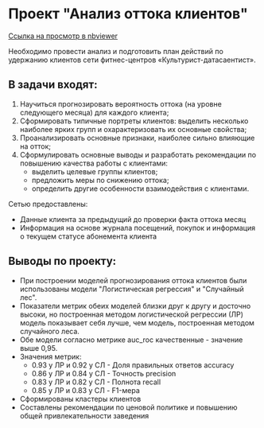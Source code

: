 # Проект "Анализ оттока клиентов"
[Ссылка на просмотр в nbviewer](https://nbviewer.org/github/franktoblack/ya_practicum_projects/blob/main/ml_project/ml_project.ipynb)

Необходимо провести анализ и подготовить план действий по удержанию клиентов сети фитнес-центров «Культурист-датасаентист».

## В задачи входят:

1.  Научиться прогнозировать вероятность оттока (на уровне следующего месяца) для каждого клиента;
2.  Сформировать типичные портреты клиентов: выделить несколько наиболее ярких групп и охарактеризовать их основные свойства;
3.  Проанализировать основные признаки, наиболее сильно влияющие на отток;
4.  Сформулировать основные выводы и разработать рекомендации по повышению качества работы с клиентами:
     -  выделить целевые группы клиентов;
     - предложить меры по снижению оттока;
     - определить другие особенности взаимодействия с клиентами.

Сетью предоставлены:
-  Данные клиента за предыдущий до проверки факта оттока месяц
-  Информация на основе журнала посещений, покупок и информация о текущем статусе абонемента клиента

## Выводы по проекту:
- При построении моделей прогнозирования оттока клиентов были использованы модели "Логистическая регрессия" и "Случайный лес".
- Показатели метрик обеих моделей близки друг к другу и досточно высоки, но построенная методом логистической регрессии (ЛР) модель показывает себя лучше, чем модель, построенная методом случайного леса.
- Обе модели согласно метрике auc_roc качественные - значение выше 0,95.
- Значения метрик:
  - 0.93 у ЛР и 0.92 у СЛ - Доля правильных ответов accuracy
  - 0.86 у ЛР и 0.84 у СЛ - Точность precision
  - 0.83 у ЛР и 0.82 у СЛ - Полнота recall
  - 0.85 у ЛР и 0.83 у СЛ - F1-мера
 - Сформированы кластеры клиентов
 - Составлены рекомендации по ценовой политике и повышению общей привлекательности заведения
